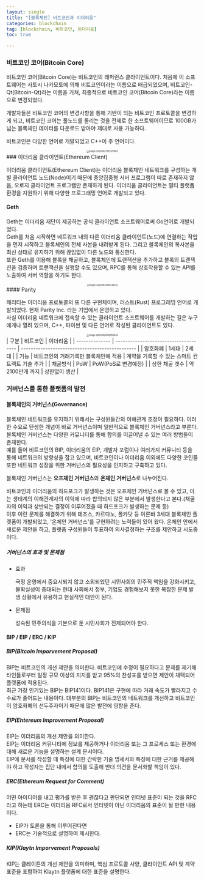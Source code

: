 ```yaml
---
layout: single
title: "[블록체인] 비트코인과 이더리움"
categories: blockchain
tag: [blockchain, 비트코인, 이더리움]
toc: true

---
```


### 비트코인 코어(Bitcoin Core)

비트코인 코어(Bitcoin Core)는 비트코인의 레퍼런스 클라이언트이다. 처음에 이 소프트웨어는 사토시 나카모토에 의해 비트코인이라는 이름으로 배급되었으며, 비트코인-Qt(Bitcoin-Qt)라는 이름을 거쳐, 최종적으로 비트코인 코어(Bitcoin Core)라는 이름으로 변경되었다.

개발자들은 비트코인 코어의 변경사항을 통해 기반이 되는 비트코인 프로토콜을 변경하게 되고, 비트코인 코어는 풀노드를 돌리는 것을 전제로 한 소프트웨어이므로 100GB가 넘는 블록체인 데이터를 다운로드 받아야 제대로 사용 가능하다.

비트코인은 다양한 언어로 개발되었고 C++이 주 언어이다.
<center>
<img src="../../images/2022-08-23-blockchain_5th/image-20220823155327885.png" alt="image-20220823155327885" style="zoom:40%;" />
</center>
### 이더리움 클라이언트(Ethereum Client)

이더리움 클라이언트(Ethereum Client)는 이더리움 블록체인 네트워크를 구성하는 개별 클라이언트 노드(Node)이기 때문에 중앙집중형 서버 프로그램이 따로 존재하지 않음, 오로지 클라이언트 프로그램만 존재하게 된다. 이더리움 클라이언트는 멀티 플랫폼 환경을 지원하기 위해 다양한 프로그래밍 언어로 개발되고 있다.

#### Geth

Geth는 이더리움 재단이 제공하는 공식 클라이언트 소프트웨어로써 Go언어로 개발되었다.  
Geth를 처음 시작하면 네트워크 내의 다른 이더리움 클라이언트(노드)에 연결하는 작업을 먼저 시작하고 블록체인의 전체 사본을 내려받게 된다. 그리고 블록체인의 복사본을 최신 상태로 유지하기 위해 끊임없이 다른 노드와 통신한다.  
또한 Geth를 이용해 블록을 채굴하고, 블록체인에 트랜잭션을 추가하고 블록의 트랜잭션을 검증하며 트랜잭션을 실행할 수도 있으며, RPC를 통해 상호작용할 수 있는 API를 노출하여 서버 역할을 하기도 한다.
<center>
<img src="../../images/2022-08-23-blockchain_5th/image-20220823160728132.png" alt="image-20220823160728132" style="zoom:40%;" />
</center>
#### Parity

패리티는 이더리움 프로토콜의 또 다른 구현체이며, 러스트(Rust) 프로그래밍 언어로 개발되었다. 현재 Parity Inc. 라는 기업에서 운영하고 있다.  
사실 이더리움 네트워크에 접속할 수 있는 클라이언트 소프트웨어를 개발하는 길은 누구에게나 열려 있으며, C++, 파이썬 및 다른 언어로 작성된 클라이언트도 있다.
<center>
<img src="../../images/2022-08-23-blockchain_5th/image-20220823160952642.png" alt="image-20220823160952642" style="zoom:40%;" />
</center>
| 구분           | 비트코인                              | 이더리움                                        |
| -------------- | ------------------------------------- | ----------------------------------------------- |
| 암호화폐       | 1세대                                 | 2세대                                           |
| 기능           | 비트코인의 거래기록만 블록체인에 적용 | 계약을 기록할 수 있는 스마트 컨트랙트 기술 추가 |
| 채굴방식       | PoW                                   | PoW(PoS로 변경예정)                             |
| 상한 채굴 갯수 | 약 2100만개 까지                      | 상한없이 생산                                   |

### 거버넌스를 통한 플랫폼의 발전

#### 블록체인의 거버넌스(Governance)

블록체인 네트워크를 유지하기 위해서는 구성원들간의 이해관계 조정이 필요하다. 이러한 수요로 탄생한 개념이 바로 거버넌스이며 일반적으로 블록체인 거버넌스라고 부른다.  
블록체인 거버넌스는 다양한 커뮤니티를 통해 합의를 이끌어낼 수 있는 여러 방법들이 존재한다.  
예를 들어 비트코인의 BIP, 이더리움의 EIP, 개발자 포럼이나 여러가지 커뮤니티 등을 통해 네트워크의 방향성을 잡고 있으며, 비트코인이나 이더리움 이외에도 다양한 코인들 또한 네트워크 성장을 위한 거버넌스의 필요성을 인지하고 구축하고 있다.

블록체인 거버넌스는 **오프체인 거버넌스**와 **온체인 거버넌스**로 나누어진다.

비트코인과 이더리움의 하드포크가 발생하는 것은 오프체인 거버넌스로 볼 수 있고, 이는 생태계의 이해관계자의 이익에 따라 합의되지 않은 부분에서 발생한다고 본다.(채굴자의 이익과 상반되는 결정이 이루어졌을 때 하드포크가 발생하는 문제 등)  
이후 이런 문제를 해결하기 위해 테조스, 카르다노, 폴카닷 등 이른바 3세대 블록체인 플랫폼이 개발되었고, '온체인 거버넌스'를 구현하려는 노력들이 있어 왔다. 온체인 안에서 새로운 제안을 하고, 플랫폼 구성원들이 투표하여 의사결정하는 구조를 제안하고 시도중이다.

##### 거버넌스의 효과 및 문제점

- 효과

  국정 운영에서 중요시되지 않고 소외되었던 시민사회의 민주적 책임을 강화시키고, 불확실성이 증대되는 현대 사회에서 정부, 기업도 경험해보지 못한 복잡한 문제 발생 상황에서 유용하고 현실적인 대안이 된다.

- 문제점

  성숙된 민주의식을 기본으로 둔 시민사회가 전제되어야 한다.

#### BIP / EIP / ERC / KIP

##### BIP(Bitcoin Imporvement Proposal)

BIP는 비트코인의 개선 제안을 의미한다. 비트코인에 수정이 필요하다고 문제를 제기해 타인들로부터 일정 규모 이상의 지지를 받고 95%의 찬성표를 받으면 제안이 채택되어 플랫폼에 적용된다.  
최근 가장 인기있는 BIP는 BIP141이다. BIP141은 구현에 따라 거래 속도가 빨라지고 수수료가 줄어드는 내용이다. 대부분의 BIP는 비트코인의 네트워크를 개선하고 비트코인이 암호화폐의 선두주자이기 때문에 많은 발전에 영향을 준다.

##### EIP(Ehtereum Improvement Proposal)

EIP는 이더리움의 개선 제안을 의미한다.  
EIP는 이더리움 커뮤니티에 정보를 제공하거나 이더리움 또는 그 프로세스 또는 환경에 대해 새로운 기능을 설명하는 설계 문서이다.  
EIP에 문서를 작성할 때 특징에 대한 간략한 기술 명세서와 특징에 대한 근거를 제공해야 하고 작성자는 집단 내에서 합의를 도출해 반대 의견을 문서화할 책임이 있다.

##### ERC(Ethereum Request for Comment)

어떤 아이디어를 내고 평가를 받은 후 괜찮다고 판단되면 인터넷 표준이 되는 것을 RFC라고 하는데 ERC는 이더리움 RFC로서 인터넷이 아닌 이더리움의 표준이 될 만한 내용이다.

- EIP가 토론을 통해 이루어진다면
- ERC는 기술적으로 설명하여 제시한다.

##### KIP(Klaytn Imporvement Proposals)

KIP는 클레이튼의 개선 제안을 의미하며, 핵심 프로토콜 사양, 클라이언트 API 및 계약 표준을 포함하여 Klaytn 플랫폼에 대한 표준을 설명한다.

